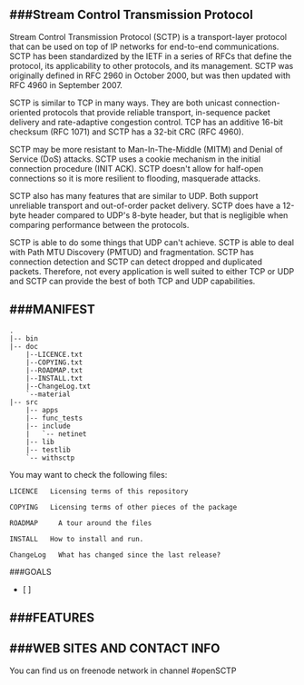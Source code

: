 ###Stream Control Transmission Protocol
----------

Stream Control Transmission Protocol (SCTP) is a transport-layer protocol 
that can be used on top of IP networks for end-to-end communications. 
SCTP has been standardized by the IETF in a series of RFCs that define the protocol, 
its applicability to other protocols, and its management. 
SCTP was originally defined in RFC 2960 in October 2000, 
but was then updated with RFC 4960 in September 2007.

SCTP is similar to TCP in many ways. They are both unicast 
connection-oriented protocols that provide reliable transport, 
in-sequence packet delivery and rate-adaptive congestion control.
TCP has an additive 16-bit checksum (RFC 1071) 
and SCTP has a 32-bit CRC (RFC 4960).

SCTP may be more resistant to Man-In-The-Middle (MITM) 
and Denial of Service (DoS) attacks. SCTP uses a cookie 
mechanism in the initial connection procedure (INIT ACK). 
SCTP doesn't allow for half-open connections so it is 
more resilient to flooding, masquerade attacks.

SCTP also has many features that are similar to UDP. 
Both support unreliable transport and out-of-order packet 
delivery. SCTP does have a 12-byte header compared to 
UDP's 8-byte header, but that is negligible when 
comparing performance between the protocols.

SCTP is able to do some things that UDP can't achieve. 
SCTP is able to deal with Path MTU Discovery (PMTUD) 
and fragmentation. SCTP has connection detection and 
SCTP can detect dropped and duplicated packets. Therefore, 
not every application is well suited to either TCP or UDP 
and SCTP can provide the best of both TCP and UDP capabilities.

###MANIFEST
--------
```
.
|-- bin
|-- doc
    |--LICENCE.txt
    |--COPYING.txt
    |--ROADMAP.txt
    |--INSTALL.txt
    |--ChangeLog.txt
    `--material
|-- src
    |-- apps
    |-- func_tests
    |-- include
    |   `-- netinet
    |-- lib
    |-- testlib
    `-- withsctp
```
You may want to check the following files:
```
LICENCE	  Licensing terms of this repository

COPYING	  Licensing terms of other pieces of the package

ROADMAP		A tour around the files

INSTALL   How to install and run.

ChangeLog	What has changed since the last release?
```



###GOALS
- [ ]



###FEATURES
-----------



###WEB SITES AND CONTACT INFO
---------------------------
You can find us on freenode network in channel #openSCTP
